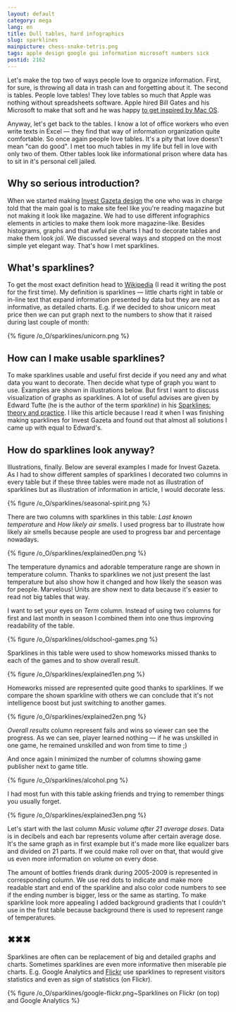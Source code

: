 ```yaml
---
layout: default
category: mega
lang: en
title: Dull tables, hard infographics 
slug: sparklines
mainpicture: chess-snake-tetris.png
tags: apple design google gui information microsoft numbers sick 
postid: 2162
---
```



Let's make the top two of ways people love to organize information. First, for sure, is throwing all data in trash can and forgetting about it. The second is tables. People love tables! They love tables so much that Apple was nothing without spreadsheets software. Apple hired Bill Gates and his Microsoft to make that soft and he was happy <a href="http://mega.genn.org/en/2008/jolly-os/">to get inspired by Mac OS</a>.

Anyway, let's get back to the tables. I know a lot of office workers who even write texts in Excel — they find that way of information organization quite comfortable. So once again people love tables. It's a pity that love doesn't mean "can do good". I met too much tables in my life but fell in love with only two of them. Other tables look like informational prison where data has to sit in it's personal cell jailed.<!--more-->


## Why so serious introduction?

When we started making <a href="http://mega.genn.org/en/2010/working-parts/">Invest Gazeta design</a> the one who was in charge told that the main goal is to make site feel like you're reading magazine but not making it look like magazine. We had to use different infographics elements in articles to make them look more magazine-like. Besides histograms, graphs and that awful pie charts I had to decorate tables and make them look <i>joli</i>. We discussed several ways and stopped on the most simple yet elegant way. That's how I met sparklines.


## What's sparklines?

To get the most exact definition head to <a href="http://en.wikipedia.org/wiki/Sparkline">Wikipedia</a> (I read it writing the post for the first time). My definition is sparklines — little charts right in table or in-line text that expand information presented by data but they are not as informative, as detailed charts. E.g. if we decided to show unicorn meat price then we can put graph next to the numbers to show that it raised during last couple of month:  

{% figure /o_O/sparklines/unicorn.png %}




## How can I make usable sparklines?

To make sparklines usable and useful first decide if you need any and what data you want to decorate. Then decide what type of graph you want to use. Examples are shown in illustrations below. But first I want to discuss visualization of graphs as sparklines. A lot of useful advises are given by Edward Tufte (he is the author of the term <i>sparkline</i>) in his <a href="http://www.edwardtufte.com/bboard/q-and-a-fetch-msg?msg_id=0001OR">Sparklines: theory and practice</a>. I like this article because I read it when I was finishing making sparklines for Invest Gazeta and found out that almost all solutions I came up with equal to Edward's.


## How do sparklines look anyway?

Illustrations, finally. Below are several examples I made for Invest Gazeta. As I had to show different samples of sparklines I decorated two columns in every table but if these three tables were made not as illustration of sparklines but as illustration of information in article, I would decorate less.



{% figure /o_O/sparklines/seasonal-spirit.png %}



There are two columns with sparklines in this table: <i>Last known temperature</i> and <i>How likely air smells</i>. I used progress bar to illustrate how likely air smells because people are used to progress bar and percentage nowadays.



{% figure /o_O/sparklines/explained0en.png %}



The temperature dynamics and adorable temperature range are shown in temperature column. Thanks to sparklines we not just present the last temperature but also show how it changed and how likely the season was for people. Marvelous! Units are show next to data because it's easier to read not big tables that way.

I want to set your eyes on <i>Term</i> column. Instead of using two columns for first and last month in season I combined them into one thus improving readability of the table.



{% figure /o_O/sparklines/oldschool-games.png %}



Sparklines in this table were used to show homeworks missed thanks to each of the games and to show overall result.



{% figure /o_O/sparklines/explained1en.png %}



Homeworks missed are represented quite good thanks to sparklines. If we compare the shown sparkline with others we can conclude that it's not intelligence boost but just switching to another games.



{% figure /o_O/sparklines/explained2en.png %}



<i>Overall results</i> column represent fails and wins so viewer can see the progress. As we can see, player learned nothing — if he was unskilled in one game, he remained unskilled and won from time to time ;)

And once again I minimized the number of columns showing game publisher next to game title.



{% figure /o_O/sparklines/alcohol.png %}



I had most fun with this table asking friends and trying to remember things you usually forget. 



{% figure /o_O/sparklines/explained3en.png %}



Let's start with the last column <i>Music volume after 21 average doses</i>. Data is in decibels and each bar represents volume after certain average dose. It's the same graph as in first example but it's made more like equalizer bars and divided on 21 parts. If we could make roll over on that, that would give us even more information on volume on every dose.

The amount of bottles friends drank during 2005-2009 is represented in corresponding column. We use red dots to indicate and make more readable start and end of the sparkline and also color code numbers to see if the ending number is bigger, less or the same as starting. To make sparkline look more appealing I added background gradients that I couldn't use in the first table because background there is used to represent range of temperatures.


## ✖✖✖

Sparklines are often can be replacement of big and detailed graphs and charts. Sometimes sparklines are even more informative then miserable pie charts. E.g. Google Analytics and <a href="http://www.flickr.com/photos/genn-org">Flickr</a> use sparklines to represent visitors statistics and even as sign of statistics (on Flickr).



{% figure /o_O/sparklines/google-flickr.png~Sparklines on Flickr (on top) and Google Analytics %}




